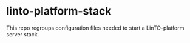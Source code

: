 # linto-platform-stack

This repo regroups configuration files needed to start a LinTO-platform server stack.